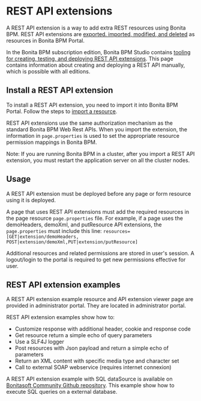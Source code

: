 # REST API extensions

A REST API extension is a way to add extra REST resources using Bonita BPM. REST API extensions are [exported. imported, modified, and deleted](resource-management.md) as resources in Bonita BPM Portal. 

In the Bonita BPM subscription edition, Bonita BPM Studio contains [tooling for creating, testing, and deploying REST API extensions](rest-api-extensions.md). 
This page contains information about creating and deploying a REST API manually, which is possible with all editions.

## Install a REST API extension

To install a REST API extension, you need to import it into Bonita BPM Portal.
Follow the steps to [import a resource](resource-management.md).

REST API extensions use the same authorization mechanism as the standard Bonita BPM Web Rest APIs.
When you import the extension, the information in `page.properties` is used to set the appropriate
resource permission mappings in Bonita BPM.

Note: If you are running Bonita BPM in a cluster, after you import a REST API extension, you must restart the
application server on all the cluster nodes. 

## Usage

A REST API extension must be deployed before any page or form resource using it is deployed.

A page that uses REST API extensions must add the required resources in the page resource `page.properties` file.
For example, if a page uses the demoHeaders, demoXml, and putResource API extensions, the `page.properties` must include this line:
`resources=[GET|extension/demoHeaders, POST|extension/demoXml,PUT|extension/putResource]`

Additional resources and related permissions are stored in user's session. A logout/login to the portal is required to get new permissions effective for user.

## REST API extension examples

A REST API extension example resource and API extension viewer page are provided in administrator portal. They are located in administrator portal.

REST API extension examples show how to:

* Customize response with additional header, cookie and response code
* Get resource return a simple echo of query parameters
* Use a SLF4J logger
* Post resources with Json payload and return a simple echo of parameters
* Return an XML content with specific media type and character set
* Call to external SOAP webservice (requires internet connexion)

A REST API extension example with SQL dataSource is available on [Bonitasoft Community Github
repository](https://github.com/Bonitasoft-Community/rest-api-sql-data-source). This example show how to execute SQL queries on a external database.
